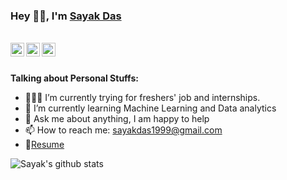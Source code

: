 ### Hey 👋🏽, I'm [Sayak Das](https://portfolio-f7924.web.app/)

<br/>


<a href="https://twitter.com/KSayak10">
<img align="left" alt="Sayak Das | Twitter" width="22px" src="https://cdn.jsdelivr.net/npm/simple-icons@v3/icons/twitter.svg" />
</a>
<a href="https://www.linkedin.com/in/sayak-das-041374188/">
<img align="left" alt="Sanket's LinkdeIN" width="22px" src="https://cdn.jsdelivr.net/npm/simple-icons@v3/icons/linkedin.svg" />
</a>
<a href="https://www.facebook.com/sayak.das.735">
<img align="left" alt="Sanket's Instagram" width="22px" src="https://cdn.jsdelivr.net/npm/simple-icons@v3/icons/facebook.svg" />
</a>
<br>
<br>

**Talking about Personal Stuffs:**

- 👨🏽‍💻 I’m currently trying for freshers' job and internships.
- 🌱 I’m currently learning Machine Learning and Data analytics
- 💬 Ask me about anything, I am happy to help
- 📫 How to reach me: sayakdas1999@gmail.com
- 📝[Resume](https://drive.google.com/drive/u/0/folders/1ScYofEjK2DgckKX4agFCfFs2Bb81DWTY)


![Sayak's github stats](https://github-readme-stats.vercel.app/api?username=Sayak007&show_icons=true&hide_border=true)

